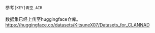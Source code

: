参考``[KEY]青空_AIR``<br>
<br>
数据集已经上传至huggingface仓库。<https://huggingface.co/datasets/KitsuneX07/Datasets_for_CLANNAD>